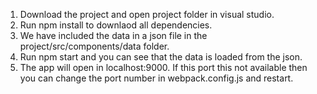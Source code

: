 1. Download the project and open project folder in visual studio.
2. Run npm install to downlaod all dependencies.
3. We have included the data in a json file in the project/src/components/data folder.
4. Run npm start and you can see that the data is loaded from the json.
5. The app will open in localhost:9000. If this port this not available then you can change the port number in webpack.config.js and restart.